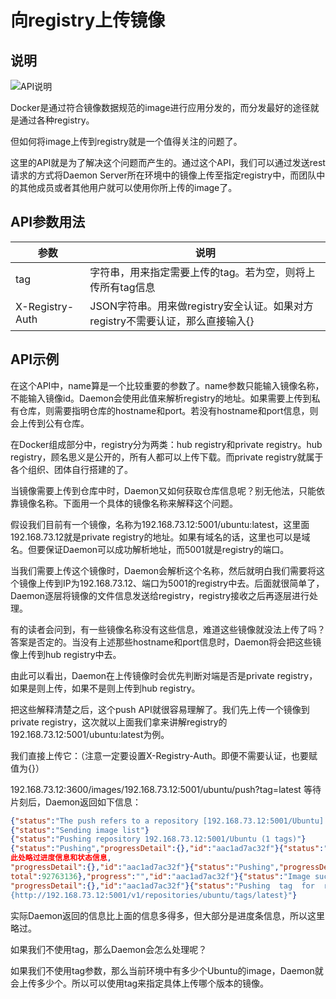 # 向registry上传镜像

## 说明

![API说明](C:\Users\93281\Desktop\c09fd1a1-d781-4bea-8239-420cbeaff115.png)

Docker是通过符合镜像数据规范的image进行应用分发的，而分发最好的途径就是通过各种registry。

但如何将image上传到registry就是一个值得关注的问题了。

这里的API就是为了解决这个问题而产生的。通过这个API，我们可以通过发送rest请求的方式将Daemon Server所在环境中的镜像上传至指定registry中，而团队中的其他成员或者其他用户就可以使用你所上传的image了。

## API参数用法

| 参数            | 说明                                                         |
| --------------- | ------------------------------------------------------------ |
| tag             | 字符串，用来指定需要上传的tag。若为空，则将上传所有tag信息   |
| X-Registry-Auth | JSON字符串。用来做registry安全认证。如果对方registry不需要认证，那么直接输入{} |

## API示例

在这个API中，name算是一个比较重要的参数了。name参数只能输入镜像名称，不能输入镜像id。Daemon会使用此值来解析registry的地址。如果需要上传到私有仓库，则需要指明仓库的hostname和port。若没有hostname和port信息，则会上传到公有仓库。

在Docker组成部分中，registry分为两类：hub registry和private registry。hub registry，顾名思义是公开的，所有人都可以上传下载。而private registry就属于各个组织、团体自行搭建的了。

当镜像需要上传到仓库中时，Daemon又如何获取仓库信息呢？别无他法，只能依靠镜像名称。下面用一个具体的镜像名称来解释这个问题。

假设我们目前有一个镜像，名称为192.168.73.12:5001/ubuntu:latest，这里面192.168.73.12就是private registry的地址。如果有域名的话，这里也可以是域名。但要保证Daemon可以成功解析地址，而5001就是registry的端口。

当我们需要上传这个镜像时，Daemon会解析这个名称，然后就明白我们需要将这个镜像上传到IP为192.168.73.12、端口为5001的registry中去。后面就很简单了，Daemon逐层将镜像的文件信息发送给registry，registry接收之后再逐层进行处理。

有的读者会问到，有一些镜像名称没有这些信息，难道这些镜像就没法上传了吗？答案是否定的。当没有上述那些hostname和port信息时，Daemon将会把这些镜像上传到hub registry中去。

由此可以看出，Daemon在上传镜像时会优先判断对端是否是private registry，如果是则上传，如果不是则上传到hub registry。

把这些解释清楚之后，这个push API就很容易理解了。我们先上传一个镜像到private registry，这次就以上面我们拿来讲解registry的192.168.73.12:5001/ubuntu:latest为例。

我们直接上传它：（注意一定要设置X-Registry-Auth。即便不需要认证，也要赋值为{}）

192.168.73.12:3600/images/192.168.73.12:5001/ubuntu/push?tag=latest
等待片刻后，Daemon返回如下信息：

```json
{"status":"The push refers to a repository [192.168.73.12:5001/Ubuntu] (len: 1)"}
{"status":"Sending image list"}
{"status":"Pushing repository 192.168.73.12:5001/Ubuntu (1 tags)"}
{"status":"Pushing","progressDetail":{},"id":"aac1ad7ac32f"}{"status":""
此处略过进度信息和状态信息,
"progressDetail":{},"id":"aac1ad7ac32f"}{"status":"Pushing","progressDetail":{"current":538112,"
total":92763136},"progress":"","id":"aac1ad7ac32f"}{"status":"Image successfully pushed",
"progressDetail":{},"id":"aac1ad7ac32f"}{"status":"Pushing  tag  for  rev  [aac1ad7ac32f]  on
{http://192.168.73.12:5001/v1/repositories/ubuntu/tags/latest}"}
```

实际Daemon返回的信息比上面的信息多得多，但大部分是进度条信息，所以这里略过。

如果我们不使用tag，那么Daemon会怎么处理呢？

如果我们不使用tag参数，那么当前环境中有多少个Ubuntu的image，Daemon就会上传多少个。所以可以使用tag来指定具体上传哪个版本的镜像。
